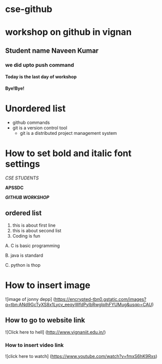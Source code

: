 # cse-github
# workshop on github in vignan
## Student name Naveen Kumar
### we did upto push command
#### Today is the last day of workshop
#### Bye!Bye!
# Unordered list
- github commands
- git is a version control tool
  - git is a distributed project management system
# How to set bold and italic font settings
*CSE STUDENTS*

**APSSDC**

***GITHUB WORKSHOP***

## ordered list
1. this is about first line
2. this is about second list
3. Coding is fun

A. C is basic programming

B. java is standard

C. python is thop

# How to insert image
![image of jonny depp] (https://encrypted-tbn0.gstatic.com/images?q=tbn:ANd9GcTyXS8x1Lycv_eeqyWfdPylbRwglplhFYUMug&usqp=CAU)

## How to go to website link
![Click here to hell] (http://www.vignaniit.edu.in/)

### How to insert video link
![click here to  watch] (https://www.youtube.com/watch?v=fmxS6hK9Rxs)
